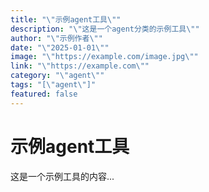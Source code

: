 ```yaml
---
title: "\"示例agent工具\""
description: "\"这是一个agent分类的示例工具\""
author: "\"示例作者\""
date: "\"2025-01-01\""
image: "\"https://example.com/image.jpg\""
link: "\"https://example.com\""
category: "\"agent\""
tags: "[\"agent\"]"
featured: false
---
```



# 示例agent工具

这是一个示例工具的内容...
